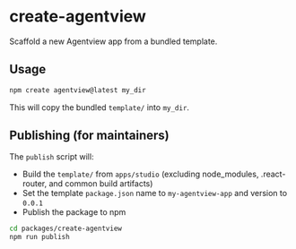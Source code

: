 # create-agentview

Scaffold a new Agentview app from a bundled template.

## Usage

```bash
npm create agentview@latest my_dir
```

This will copy the bundled `template/` into `my_dir`.

## Publishing (for maintainers)

The `publish` script will:
- Build the `template/` from `apps/studio` (excluding node_modules, .react-router, and common build artifacts)
- Set the template `package.json` name to `my-agentview-app` and version to `0.0.1`
- Publish the package to npm

```bash
cd packages/create-agentview
npm run publish
```

